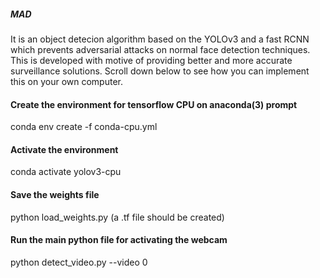 ##### MAD
It is an object detecion algorithm based on the YOLOv3 and a fast RCNN which prevents adversarial attacks on normal face detection techniques. This is developed with motive of providing better and more accurate surveillance solutions. Scroll down below to see how you can implement this on your own computer.

#### Create the environment for tensorflow CPU on anaconda(3) prompt
conda env create -f conda-cpu.yml
#### Activate the environment
conda activate yolov3-cpu

#### Save the weights file
python load_weights.py
(a .tf file should be created)

#### Run the main python file for activating the webcam
python detect_video.py --video 0
